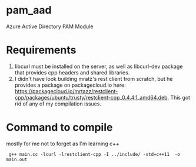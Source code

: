 # pam_aad
Azure Active Directory PAM Module

# Requirements
1. libcurl must be installed on the server, as well as libcurl-dev package that provides cpp headers and shared libraries.
2. I didn't have look building mratz's rest client from scratch, but he provides a package on packagecloud.io here: https://packagecloud.io/mrtazz/restclient-cpp/packages/ubuntu/trusty/restclient-cpp_0.4.4.1_amd64.deb. This got rid of any of my compilation issues.

# Command to compile

mostly for me not to forget as I'm learning c++ 

``` g++ main.cc -lcurl -lrestclient-cpp -I ../include/ -std=c++11  -o main.out```
